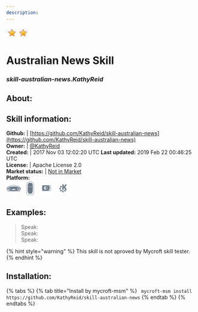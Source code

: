```yaml
---  
description:   
---  
```

![](../.gitbook/assets/star.png)![](../.gitbook/assets/star.png)  
# Australian News Skill  
### _skill-australian-news.KathyReid_  
## About:  


## Skill information:  
**Github:** | [https://github.com/KathyReid/skill-australian-news](https://github.com/KathyReid/skill-australian-news)  
**Owner:** | [@KathyReid](https://github.com/KathyReid)  
**Created:** | 2017 Nov 03 12:02:20 UTC  **Last updated:** 2019 Feb 22 00:46:25 UTC  
**License:** | Apache License 2.0  
**Market status:** | [Not in Market](https://market.mycroft.ai/skill/)  
**Platform:**  
 ![](../.gitbook/assets/mark-1-icon.png)  ![](../.gitbook/assets/mark-2-icon.png)  ![](../.gitbook/assets/picroft-icon.png)  ![](../.gitbook/assets/kde.png)   
## Examples:  
> Speak:  
> Speak:  
> Speak:  
  
{% hint style="warning" %}
This skill is not aproved by Mycroft skill tester.
{% endhint %}
    
## Installation:  
{% tabs %}
{% tab title="Install by mycroft-msm" %}
``` mycroft-msm install https://github.com/KathyReid/skill-australian-news```
{% endtab %}
  {% endtabs %}
  